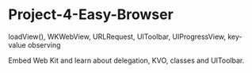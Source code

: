 # Project-4-Easy-Browser

loadView(), WKWebView, URLRequest, UIToolbar, UIProgressView, key-value observing

Embed Web Kit and learn about delegation, KVO, classes and UIToolbar.
